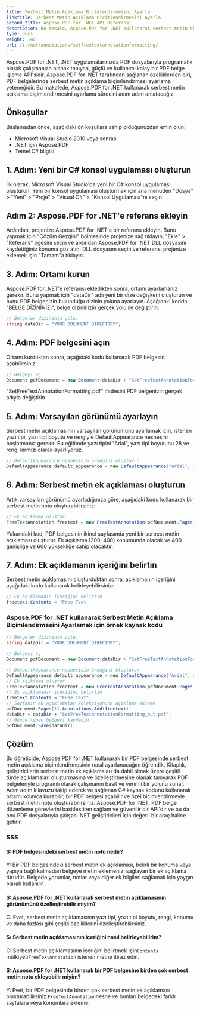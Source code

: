 ```yaml
---
title: Serbest Metin Açıklama Biçimlendirmesini Ayarla
linktitle: Serbest Metin Açıklama Biçimlendirmesini Ayarla
second_title: Aspose.PDF for .NET API Referansı
description: Bu makale, Aspose.PDF for .NET kullanarak serbest metin ek açıklamasının nasıl oluşturulacağı ve içeriğinin nasıl belirleneceği konusunda adım adım bir kılavuz sunmaktadır.
type: docs
weight: 140
url: /tr/net/annotations/setfreetextannotationformatting/
---
```

Aspose.PDF for .NET, .NET uygulamalarınızda PDF dosyalarıyla programatik olarak çalışmanıza olanak tanıyan, güçlü ve kullanımı kolay bir PDF belge işleme API'sidir. Aspose.PDF for .NET tarafından sağlanan özelliklerden biri, PDF belgelerinde serbest metin açıklama biçimlendirmesi ayarlama yeteneğidir. Bu makalede, Aspose.PDF for .NET kullanarak serbest metin açıklama biçimlendirmesini ayarlama sürecini adım adım anlatacağız.

## Önkoşullar

Başlamadan önce, aşağıdaki ön koşullara sahip olduğunuzdan emin olun:

- Microsoft Visual Studio 2010 veya sonrası
- .NET için Aspose.PDF
- Temel C# bilgisi



## 1. Adım: Yeni bir C# konsol uygulaması oluşturun

İlk olarak, Microsoft Visual Studio'da yeni bir C# konsol uygulaması oluşturun. Yeni bir konsol uygulaması oluşturmak için ana menüden "Dosya" > "Yeni" > "Proje" > "Visual C#" > "Konsol Uygulaması"nı seçin.

## Adım 2: Aspose.PDF for .NET'e referans ekleyin

Ardından, projenize Aspose.PDF for .NET'e bir referans ekleyin. Bunu yapmak için "Çözüm Gezgini" bölmesinde projenize sağ tıklayın, "Ekle" > "Referans" öğesini seçin ve ardından Aspose.PDF for .NET DLL dosyasını kaydettiğiniz konuma göz atın. DLL dosyasını seçin ve referansı projenize eklemek için "Tamam"a tıklayın.

## 3. Adım: Ortamı kurun

Aspose.PDF for .NET'e referansı ekledikten sonra, ortamı ayarlamanız gerekir. Bunu yapmak için "dataDir" adlı yeni bir dize değişkeni oluşturun ve bunu PDF belgenizin bulunduğu dizinin yoluna ayarlayın. Aşağıdaki kodda "BELGE DİZİNİNİZİ", belge dizininizin gerçek yolu ile değiştirin:

```csharp
// Belgeler dizininin yolu.
string dataDir = "YOUR DOCUMENT DIRECTORY";
```

## 4. Adım: PDF belgesini açın

Ortamı kurduktan sonra, aşağıdaki kodu kullanarak PDF belgesini açabilirsiniz:

```csharp
// Belgeyi aç
Document pdfDocument = new Document(dataDir + "SetFreeTextAnnotationFormatting.pdf");
```

"SetFreeTextAnnotationFormatting.pdf" ifadesini PDF belgenizin gerçek adıyla değiştirin.

## 5. Adım: Varsayılan görünümü ayarlayın

Serbest metin açıklamasının varsayılan görünümünü ayarlamak için, istenen yazı tipi, yazı tipi boyutu ve rengiyle DefaultAppearance nesnesini başlatmanız gerekir. Bu eğitimde yazı tipini "Arial", yazı tipi boyutunu 28 ve rengi kırmızı olarak ayarlıyoruz.

```csharp
// DefaultAppearance nesnesinin örneğini oluşturun
DefaultAppearance default_appearance = new DefaultAppearance("Arial", 28, System.Drawing.Color.Red);
```

## 6. Adım: Serbest metin ek açıklaması oluşturun

Artık varsayılan görünümü ayarladığınıza göre, aşağıdaki kodu kullanarak bir serbest metin notu oluşturabilirsiniz:

```csharp
// Ek açıklama oluştur
FreeTextAnnotation freetext = new FreeTextAnnotation(pdfDocument.Pages[1], new Aspose.Pdf.Rectangle(200, 400, 400, 600), default_appearance);
```

Yukarıdaki kod, PDF belgesinin ikinci sayfasında yeni bir serbest metin açıklaması oluşturur. Ek açıklama (200, 400) konumunda olacak ve 400 genişliğe ve 600 yüksekliğe sahip olacaktır.

## 7. Adım: Ek açıklamanın içeriğini belirtin

Serbest metin açıklamasını oluşturduktan sonra, açıklamanın içeriğini aşağıdaki kodu kullanarak belirleyebilirsiniz:

```csharp
// Ek açıklamanın içeriğini belirtin
freetext.Contents = "Free Text
```

### Aspose.PDF for .NET kullanarak Serbest Metin Açıklama Biçimlendirmesini Ayarlamak için örnek kaynak kodu
```csharp
// Belgeler dizininin yolu.
string dataDir = "YOUR DOCUMENT DIRECTORY";

// Belgeyi aç
Document pdfDocument = new Document(dataDir + "SetFreeTextAnnotationFormatting.pdf");

// DefaultAppearance nesnesinin örneğini oluşturun
DefaultAppearance default_appearance = new DefaultAppearance("Arial", 28, System.Drawing.Color.Red);
// Ek açıklama oluştur
FreeTextAnnotation freetext = new FreeTextAnnotation(pdfDocument.Pages[1], new Aspose.Pdf.Rectangle(200, 400, 400, 600), default_appearance);
// Ek açıklamanın içeriğini belirtin
freetext.Contents = "Free Text";
// Sayfanın ek açıklamalar koleksiyonuna açıklama ekleme
pdfDocument.Pages[1].Annotations.Add(freetext);
dataDir = dataDir + "SetFreeTextAnnotationFormatting_out.pdf";
// Güncellenen belgeyi kaydedin
pdfDocument.Save(dataDir);            
```

## Çözüm

Bu öğreticide, Aspose.PDF for .NET kullanarak bir PDF belgesinde serbest metin açıklama biçimlendirmesinin nasıl ayarlanacağını öğrendik. Kitaplık, geliştiricilerin serbest metin ek açıklamaları da dahil olmak üzere çeşitli türde açıklamaları oluşturmasına ve özelleştirmesine olanak tanıyarak PDF belgeleriyle programlı olarak çalışmanın basit ve verimli bir yolunu sunar. Adım adım kılavuzu takip ederek ve sağlanan C# kaynak kodunu kullanarak ortamı kolayca kurabilir, bir PDF belgesi açabilir ve özel biçimlendirmeyle serbest metin notu oluşturabilirsiniz. Aspose.PDF for .NET, PDF belge düzenleme görevlerini basitleştiren sağlam ve güvenilir bir API'dir ve bu da onu PDF dosyalarıyla çalışan .NET geliştiricileri için değerli bir araç haline getirir.

### SSS

#### S: PDF belgesindeki serbest metin notu nedir?

Y: Bir PDF belgesindeki serbest metin ek açıklaması, belirli bir konuma veya yapıya bağlı kalmadan belgeye metin eklemenizi sağlayan bir ek açıklama türüdür. Belgede yorumlar, notlar veya diğer ek bilgileri sağlamak için yaygın olarak kullanılır.

#### S: Aspose.PDF for .NET kullanarak serbest metin açıklamasının görünümünü özelleştirebilir miyim?

C: Evet, serbest metin açıklamasının yazı tipi, yazı tipi boyutu, rengi, konumu ve daha fazlası gibi çeşitli özelliklerini özelleştirebilirsiniz.

#### S: Serbest metin açıklamasının içeriğini nasıl belirleyebilirim?

 C: Serbest metin açıklamasının içeriğini belirtmek için`Contents` mülkiyeti`FreeTextAnnotation` istenen metne itiraz edin.

#### S: Aspose.PDF for .NET kullanarak bir PDF belgesine birden çok serbest metin notu ekleyebilir miyim?

 Y: Evet, bir PDF belgesinde birden çok serbest metin ek açıklaması oluşturabilirsiniz.`FreeTextAnnotation`nesne ve bunları belgedeki farklı sayfalara veya konumlara ekleme.